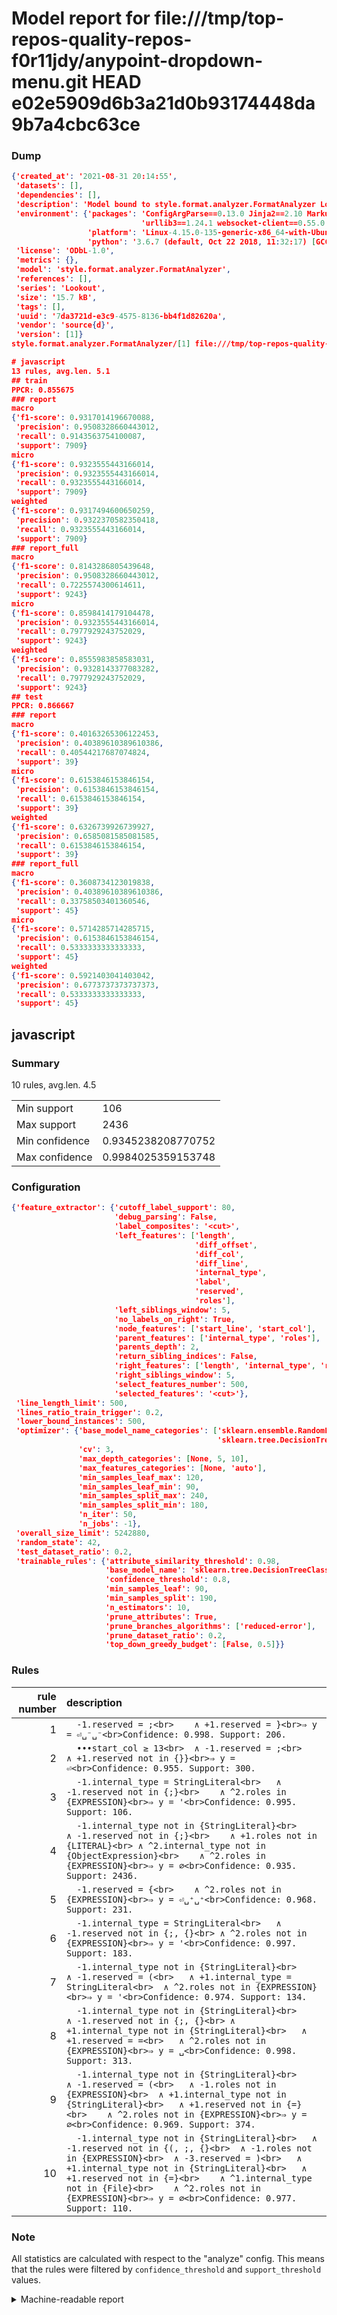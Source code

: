 # Model report for file:///tmp/top-repos-quality-repos-f0r11jdy/anypoint-dropdown-menu.git HEAD e02e5909d6b3a21d0b93174448da9b7a4cbc63ce

### Dump

```json
{'created_at': '2021-08-31 20:14:55',
 'datasets': [],
 'dependencies': [],
 'description': 'Model bound to style.format.analyzer.FormatAnalyzer Lookout analyzer.',
 'environment': {'packages': 'ConfigArgParse==0.13.0 Jinja2==2.10 MarkupSafe==1.1.1 PyStemmer==1.3.0 PyYAML==5.1 Pympler==0.5 SQLAlchemy==1.2.10 SQLAlchemy-Utils==0.33.3 asdf==2.3.2 bblfsh==2.12.7 boto==2.49.0 boto3==1.9.130 botocore==1.12.130 cachetools==2.0.1 certifi==2019.3.9 chardet==3.0.4 clint==0.5.1 docker==3.7.0 docker-pycreds==0.4.0 dulwich==0.19.11 grpcio==1.19.0 grpcio-tools==1.19.0 humanfriendly==4.16.1 humanize==0.5.1 idna==2.8 jmespath==0.9.4 jsonschema==2.6.0 lookout-sdk==0.4.1 lookout-sdk-ml==0.19.0 lookout-style==0.2.0 lz4==2.1.6 modelforge==0.12.1 numpy==1.16.2 packaging==19.0 pandas==0.22.0 pip==19.0.3 protobuf==3.7.0 psycopg2-binary==2.7.5 pygtrie==2.3 pyparsing==2.3.1 python-dateutil==2.8.0 python-igraph==0.7.1.post6 pytz==2019.1 requests==2.21.0 requirements-parser==0.2.0 scikit-learn==0.20.1 scikit-optimize==0.5.2 scipy==1.2.1 semantic-version==2.6.0 setuptools==40.8.0 six==1.12.0 smart-open==1.8.1 sourced-ml==0.8.2 spdx==2.5.0 stringcase==1.2.0 tabulate==0.8.2 tqdm==4.31.1 '
                             'urllib3==1.24.1 websocket-client==0.55.0 xxhash==1.3.0',
                 'platform': 'Linux-4.15.0-135-generic-x86_64-with-Ubuntu-18.04-bionic',
                 'python': '3.6.7 (default, Oct 22 2018, 11:32:17) [GCC 8.2.0]'},
 'license': 'ODbL-1.0',
 'metrics': {},
 'model': 'style.format.analyzer.FormatAnalyzer',
 'references': [],
 'series': 'Lookout',
 'size': '15.7 kB',
 'tags': [],
 'uuid': '7da3721d-e3c9-4575-8136-bb4f1d82620a',
 'vendor': 'source{d}',
 'version': [1]}
style.format.analyzer.FormatAnalyzer/[1] file:///tmp/top-repos-quality-repos-f0r11jdy/anypoint-dropdown-menu.git e02e5909d6b3a21d0b93174448da9b7a4cbc63ce

# javascript
13 rules, avg.len. 5.1
## train
PPCR: 0.855675
### report
macro
{'f1-score': 0.9317014196670088,
 'precision': 0.9508328660443012,
 'recall': 0.9143563754100087,
 'support': 7909}
micro
{'f1-score': 0.9323555443166014,
 'precision': 0.9323555443166014,
 'recall': 0.9323555443166014,
 'support': 7909}
weighted
{'f1-score': 0.9317494600650259,
 'precision': 0.9322370582350418,
 'recall': 0.9323555443166014,
 'support': 7909}
### report_full
macro
{'f1-score': 0.8143286805439648,
 'precision': 0.9508328660443012,
 'recall': 0.7225574300614611,
 'support': 9243}
micro
{'f1-score': 0.8598414179104478,
 'precision': 0.9323555443166014,
 'recall': 0.7977929243752029,
 'support': 9243}
weighted
{'f1-score': 0.8555983858583031,
 'precision': 0.9328143377083282,
 'recall': 0.7977929243752029,
 'support': 9243}
## test
PPCR: 0.866667
### report
macro
{'f1-score': 0.40163265306122453,
 'precision': 0.40389610389610386,
 'recall': 0.40544217687074824,
 'support': 39}
micro
{'f1-score': 0.6153846153846154,
 'precision': 0.6153846153846154,
 'recall': 0.6153846153846154,
 'support': 39}
weighted
{'f1-score': 0.6326739926739927,
 'precision': 0.6585081585081585,
 'recall': 0.6153846153846154,
 'support': 39}
### report_full
macro
{'f1-score': 0.3608734123019838,
 'precision': 0.40389610389610386,
 'recall': 0.33758503401360546,
 'support': 45}
micro
{'f1-score': 0.5714285714285715,
 'precision': 0.6153846153846154,
 'recall': 0.5333333333333333,
 'support': 45}
weighted
{'f1-score': 0.5921403041403042,
 'precision': 0.6773737373737373,
 'recall': 0.5333333333333333,
 'support': 45}
```

## javascript
### Summary
10 rules, avg.len. 4.5

| | |
|-|-|
|Min support|106|
|Max support|2436|
|Min confidence|0.9345238208770752|
|Max confidence|0.9984025359153748|

### Configuration

```json
{'feature_extractor': {'cutoff_label_support': 80,
                       'debug_parsing': False,
                       'label_composites': '<cut>',
                       'left_features': ['length',
                                         'diff_offset',
                                         'diff_col',
                                         'diff_line',
                                         'internal_type',
                                         'label',
                                         'reserved',
                                         'roles'],
                       'left_siblings_window': 5,
                       'no_labels_on_right': True,
                       'node_features': ['start_line', 'start_col'],
                       'parent_features': ['internal_type', 'roles'],
                       'parents_depth': 2,
                       'return_sibling_indices': False,
                       'right_features': ['length', 'internal_type', 'reserved', 'roles'],
                       'right_siblings_window': 5,
                       'select_features_number': 500,
                       'selected_features': '<cut>'},
 'line_length_limit': 500,
 'lines_ratio_train_trigger': 0.2,
 'lower_bound_instances': 500,
 'optimizer': {'base_model_name_categories': ['sklearn.ensemble.RandomForestClassifier',
                                              'sklearn.tree.DecisionTreeClassifier'],
               'cv': 3,
               'max_depth_categories': [None, 5, 10],
               'max_features_categories': [None, 'auto'],
               'min_samples_leaf_max': 120,
               'min_samples_leaf_min': 90,
               'min_samples_split_max': 240,
               'min_samples_split_min': 180,
               'n_iter': 50,
               'n_jobs': -1},
 'overall_size_limit': 5242880,
 'random_state': 42,
 'test_dataset_ratio': 0.2,
 'trainable_rules': {'attribute_similarity_threshold': 0.98,
                     'base_model_name': 'sklearn.tree.DecisionTreeClassifier',
                     'confidence_threshold': 0.8,
                     'min_samples_leaf': 90,
                     'min_samples_split': 190,
                     'n_estimators': 10,
                     'prune_attributes': True,
                     'prune_branches_algorithms': ['reduced-error'],
                     'prune_dataset_ratio': 0.2,
                     'top_down_greedy_budget': [False, 0.5]}}
```

### Rules

| rule number | description |
|----:|:-----|
| 1 | `  -1.reserved = ;<br>	∧ +1.reserved = }<br>⇒ y = ⏎␣⁻␣⁻<br>Confidence: 0.998. Support: 206.` |
| 2 | `  •••start_col ≥ 13<br>	∧ -1.reserved = ;<br>	∧ +1.reserved not in {}}<br>⇒ y = ⏎<br>Confidence: 0.955. Support: 300.` |
| 3 | `  -1.internal_type = StringLiteral<br>	∧ -1.reserved not in {;}<br>	∧ ^2.roles in {EXPRESSION}<br>⇒ y = '<br>Confidence: 0.995. Support: 106.` |
| 4 | `  -1.internal_type not in {StringLiteral}<br>	∧ -1.reserved not in {;}<br>	∧ +1.roles not in {LITERAL}<br>	∧ ^2.internal_type not in {ObjectExpression}<br>	∧ ^2.roles in {EXPRESSION}<br>⇒ y = ∅<br>Confidence: 0.935. Support: 2436.` |
| 5 | `  -1.reserved = {<br>	∧ ^2.roles not in {EXPRESSION}<br>⇒ y = ⏎␣⁺␣⁺<br>Confidence: 0.968. Support: 231.` |
| 6 | `  -1.internal_type = StringLiteral<br>	∧ -1.reserved not in {;, {}<br>	∧ ^2.roles not in {EXPRESSION}<br>⇒ y = '<br>Confidence: 0.997. Support: 183.` |
| 7 | `  -1.internal_type not in {StringLiteral}<br>	∧ -1.reserved = (<br>	∧ +1.internal_type = StringLiteral<br>	∧ ^2.roles not in {EXPRESSION}<br>⇒ y = '<br>Confidence: 0.974. Support: 134.` |
| 8 | `  -1.internal_type not in {StringLiteral}<br>	∧ -1.reserved not in {;, {}<br>	∧ +1.internal_type not in {StringLiteral}<br>	∧ +1.reserved = =<br>	∧ ^2.roles not in {EXPRESSION}<br>⇒ y = ␣<br>Confidence: 0.998. Support: 313.` |
| 9 | `  -1.internal_type not in {StringLiteral}<br>	∧ -1.reserved = (<br>	∧ -1.roles not in {EXPRESSION}<br>	∧ +1.internal_type not in {StringLiteral}<br>	∧ +1.reserved not in {=}<br>	∧ ^2.roles not in {EXPRESSION}<br>⇒ y = ∅<br>Confidence: 0.969. Support: 374.` |
| 10 | `  -1.internal_type not in {StringLiteral}<br>	∧ -1.reserved not in {(, ;, {}<br>	∧ -1.roles not in {EXPRESSION}<br>	∧ -3.reserved = )<br>	∧ +1.internal_type not in {StringLiteral}<br>	∧ +1.reserved not in {=}<br>	∧ ^1.internal_type not in {File}<br>	∧ ^2.roles not in {EXPRESSION}<br>⇒ y = ∅<br>Confidence: 0.977. Support: 110.` |

### Note
All statistics are calculated with respect to the "analyze" config. This means that the rules were filtered by
`confidence_threshold` and `support_threshold` values.

<details>
    <summary>Machine-readable report</summary>
```json
{"javascript": {"avg_rule_len": 4.5, "max_conf": 0.9984025359153748, "max_support": 2436, "min_conf": 0.9345238208770752, "min_support": 106, "num_rules": 10}}
```
</details>
